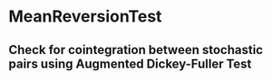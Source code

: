 # MeanReversionTest
## Check for cointegration between stochastic pairs using Augmented Dickey-Fuller Test
